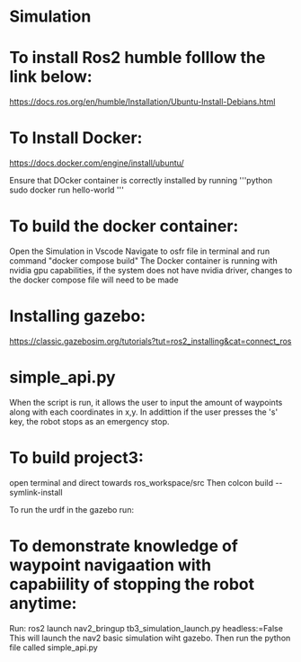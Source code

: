 # Simulation

# To install Ros2 humble folllow the link below:
https://docs.ros.org/en/humble/Installation/Ubuntu-Install-Debians.html

# To Install Docker:
https://docs.docker.com/engine/install/ubuntu/

Ensure that DOcker container is correctly installed by running
'''python
sudo docker run hello-world
'''
# To build the docker container:
Open the Simulation in Vscode
Navigate to osfr file in terminal and run command "docker compose build"
The Docker container is running with nvidia gpu capabilities, if the system does not have nvidia driver, changes to the docker compose file will need to be made

# Installing gazebo:
https://classic.gazebosim.org/tutorials?tut=ros2_installing&cat=connect_ros
# simple_api.py
When the script is run, it allows the user to input the amount of waypoints along with each coordinates in x,y. In addittion if the user presses the 's' key, the robot stops as an emergency stop.
# To build project3:
open terminal and direct towards ros_workspace/src
Then colcon build --symlink-install

To run the urdf in the gazebo run:

# To demonstrate knowledge of waypoint navigaation with capabiility of stopping the robot anytime:
Run:
ros2 launch nav2_bringup tb3_simulation_launch.py headless:=False
This will launch the nav2 basic simulation wiht gazebo. 
Then run the python file called simple_api.py


